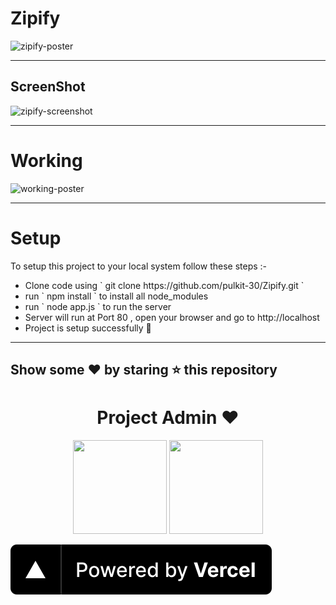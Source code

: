 # Zipify

<img src="./zipify-poster.png" alt='zipify-poster'/>

---

## ScreenShot

<img src="./screenshot.png" alt='zipify-screenshot'/>

---

# Working

<img src="./working-poster.png" alt="working-poster">

---

# Setup

<p> To setup this project to your local system follow these steps :- </p>
<ul>
<li> Clone code using ` git clone https://github.com/pulkit-30/Zipify.git `</li>
<li> run ` npm install ` to install all node_modules </li>
<li> run ` node app.js ` to run the server </li>
<li> Server will run at Port 80 , open your browser and go to http://localhost </li>
<li> Project is setup successfully 🥳</li>
</ul>

---

## Show some ❤️ by staring ⭐️ this repository

<h1 align=center> Project Admin ❤️ </h1>
<p align="center">
  <a href="https://github.com/Ayush7614"><img src="https://avatars.githubusercontent.com/u/67006255?s=400&u=c0e16c3bba31328a028cfcca4b1fa7599509f905&v=4" width=150px height=150px /></a>  <a href="https://github.com/pulkit-30"><img src="https://avatars.githubusercontent.com/u/76155456?v=4" width=150px height=150px /></a>

</p>

[![Powered by Vercel](./images/powered-by-vercel.svg)](https://vercel.com?utm_source=Soomvaar&utm_campaign=oss/)

